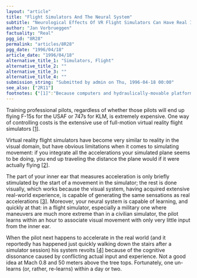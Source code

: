 ```yaml
---
layout: "article"
title: "Flight Simulators And The Neural System"
subtitle: "Neurological Effects Of VR Flight Simulators Can Have Real Impact"
author: "Jan Vorbrueggen"
factuality: "Real"
pgg_id: "8R28"
permalink: "articles/8R28"
pgg_date: "1996/04/18"
article_date: "1996/04/18"
alternative_title_1: "Simulators, Flight"
alternative_title_2: ""
alternative_title_3: ""
alternative_title_4: ""
submission_string: "Submitted by admin on Thu, 1996-04-18 00:00"
see_also: ["2R11"]
footnotes: {"[1]":"Because computers and hydraulically-movable platforms are cheaper than real aircraft, although you wouldn't know it from sitting in coach on a 737.","[2]":"This presents problems when using a stationary simulator.","[3]":"Anyone who has seen an IMAX presentation of the JPL-produced Venus and Mars fly-overs will attest to this.","[4]":"The exact nature of this revolt is left as an exercise for the reader."}
---
```

<div>
<p>Training professional pilots, regardless of whether those pilots will end up flying F-15s for the USAF or 747s for KLM, is extremely expensive. One way of controlling costs is the extensive use of full-motion virtual reality flight simulators <a href="#footnotes.1" class="footnote-link">[1]</a>.</p>
<p>Virtual reality flight simulators have become very similar to reality in the visual domain, but have obvious limitations when it comes to simulating movement: if you integrate all the accelerations your simulated plane seems to be doing, you end up traveling the distance the plane would if it were actually flying <a href="#footnotes.2" class="footnote-link">[2]</a>.</p>
<p>The part of your inner ear that measures acceleration is only briefly stimulated by the start of a movement in the simulator; the rest is done visually, which works because the visual system, having acquired extensive real-world experience, is capable of generating the same sensations as real accelerations <a href="#footnotes.3" class="footnote-link">[3]</a>. Moreover, your neural system is capable of learning, and quickly at that: in a flight simulator, especially a military one where maneuvers are much more extreme than in a civilian simulator, the pilot learns within an hour to associate visual movement with only very little input from the inner ear.</p>
<p>When the pilot next happens to accelerate in the real world (and it reportedly has happened just quickly walking down the stairs after a simulator session) his system revolts <a href="#footnotes.4" class="footnote-link">[4]</a> because of the cognitive dissonance caused by conflicting actual input and experience. Not a good idea at Mach 0.8 and 50 meters above the tree tops. Fortunately, one un-learns (or, rather, re-learns) within a day or two.</p>
</div>
